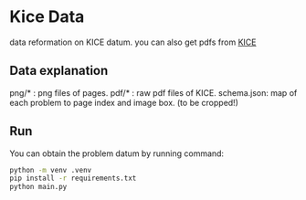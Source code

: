 # Kice Data

data reformation on KICE datum.
you can also get pdfs from [KICE](https://www.suneung.re.kr/boardCnts/list.do?boardID=1500234&m=0403&s=suneung&searchStr=)

## Data explanation

png/* : png files of pages.
pdf/* : raw pdf files of KICE.
schema.json: map of each problem to page index and image box. (to be cropped!)

## Run
You can obtain the problem datum by running command:

```bash
python -m venv .venv
pip install -r requirements.txt
python main.py
```
